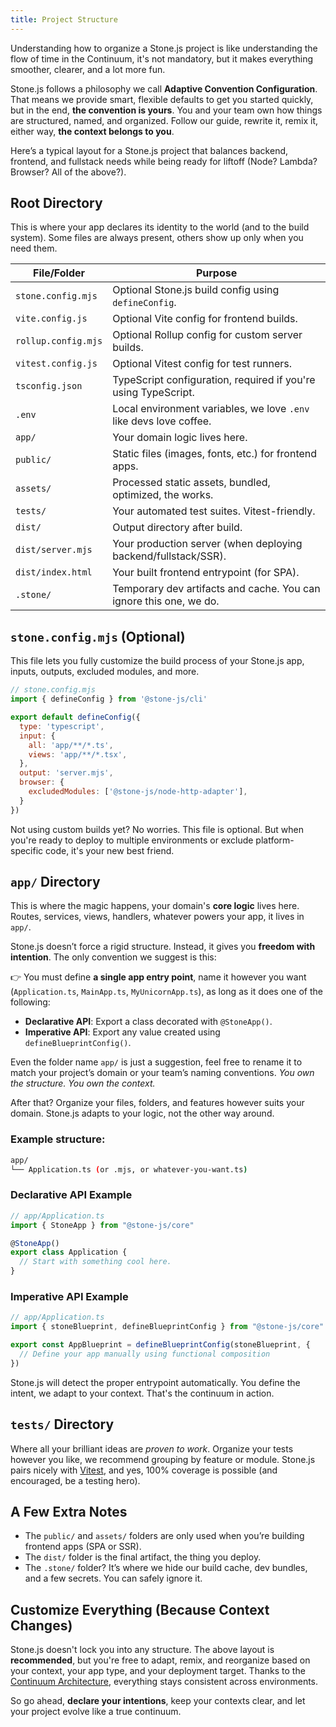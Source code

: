```yaml
---
title: Project Structure
---
```


Understanding how to organize a Stone.js project is like understanding the flow of time in the Continuum, it's not mandatory, but it makes everything smoother, clearer, and a lot more fun.

Stone.js follows a philosophy we call **Adaptive Convention Configuration**. That means we provide smart, flexible defaults to get you started quickly, but in the end, **the convention is yours**. You and your team own how things are structured, named, and organized. Follow our guide, rewrite it, remix it, either way, **the context belongs to you**.

Here’s a typical layout for a Stone.js project that balances backend, frontend, and fullstack needs while being ready for liftoff (Node? Lambda? Browser? All of the above?).

## Root Directory

This is where your app declares its identity to the world (and to the build system). Some files are always present, others show up only when you need them.

| File/Folder              | Purpose                                                                 |
|--------------------------|-------------------------------------------------------------------------|
| `stone.config.mjs`       | Optional Stone.js build config using `defineConfig`.                    |
| `vite.config.js`         | Optional Vite config for frontend builds.                               |
| `rollup.config.mjs`      | Optional Rollup config for custom server builds.                        |
| `vitest.config.js`       | Optional Vitest config for test runners.                                |
| `tsconfig.json`          | TypeScript configuration, required if you're using TypeScript.         |
| `.env`                   | Local environment variables, we love `.env` like devs love coffee.     |
| `app/`                   | Your domain logic lives here.                                |
| `public/`                | Static files (images, fonts, etc.) for frontend apps.                   |
| `assets/`                | Processed static assets, bundled, optimized, the works.                |
| `tests/`                 | Your automated test suites. Vitest-friendly.                            |
| `dist/`                  | Output directory after build.                                           |
| `dist/server.mjs`        | Your production server (when deploying backend/fullstack/SSR).              |
| `dist/index.html`        | Your built frontend entrypoint (for SPA).                           |
| `.stone/`                | Temporary dev artifacts and cache. You can ignore this one, we do.     |


## `stone.config.mjs` (Optional)

This file lets you fully customize the build process of your Stone.js app, inputs, outputs, excluded modules, and more.

```js
// stone.config.mjs
import { defineConfig } from '@stone-js/cli'

export default defineConfig({
  type: 'typescript',
  input: {
    all: 'app/**/*.ts',
    views: 'app/**/*.tsx',
  },
  output: 'server.mjs',
  browser: {
    excludedModules: ['@stone-js/node-http-adapter'],
  }
})
```

Not using custom builds yet? No worries. This file is optional. But when you're ready to deploy to multiple environments or exclude platform-specific code, it's your new best friend.


## `app/` Directory

This is where the magic happens, your domain's **core logic** lives here. Routes, services, views, handlers, whatever powers your app, it lives in `app/`.

Stone.js doesn’t force a rigid structure. Instead, it gives you **freedom with intention**. The only convention we suggest is this:

👉 You must define **a single app entry point**, name it however you want (`Application.ts`, `MainApp.ts`, `MyUnicornApp.ts`), as long as it does one of the following:

- **Declarative API**: Export a class decorated with `@StoneApp()`.
- **Imperative API**: Export any value created using `defineBlueprintConfig()`.

Even the folder name `app/` is just a suggestion, feel free to rename it to match your project’s domain or your team’s naming conventions. *You own the structure. You own the context.*

After that? Organize your files, folders, and features however suits your domain. Stone.js adapts to your logic, not the other way around.

### Example structure:

```bash
app/
└── Application.ts (or .mjs, or whatever-you-want.ts)
```

### Declarative API Example

```ts
// app/Application.ts
import { StoneApp } from "@stone-js/core"

@StoneApp()
export class Application {
  // Start with something cool here.
}
```

### Imperative API Example

```ts
// app/Application.ts
import { stoneBlueprint, defineBlueprintConfig } from "@stone-js/core"

export const AppBlueprint = defineBlueprintConfig(stoneBlueprint, {
  // Define your app manually using functional composition
})
```

Stone.js will detect the proper entrypoint automatically. You define the intent, we adapt to your context. That's the continuum in action.


## `tests/` Directory

Where all your brilliant ideas are *proven to work*. Organize your tests however you like, we recommend grouping by feature or module. Stone.js pairs nicely with [Vitest](https://vitest.dev/), and yes, 100% coverage is possible (and encouraged, be a testing hero).


## A Few Extra Notes

- The `public/` and `assets/` folders are only used when you’re building frontend apps (SPA or SSR).
- The `dist/` folder is the final artifact, the thing you deploy.
- The `.stone/` folder? It’s where we hide our build cache, dev bundles, and a few secrets. You can safely ignore it.


## Customize Everything (Because Context Changes)

Stone.js doesn't lock you into any structure. The above layout is **recommended**, but you're free to adapt, remix, and reorganize based on your context, your app type, and your deployment target. Thanks to the [Continuum Architecture](../architecture/continuum.md), everything stays consistent across environments.

So go ahead, **declare your intentions**, keep your contexts clear, and let your project evolve like a true continuum.
